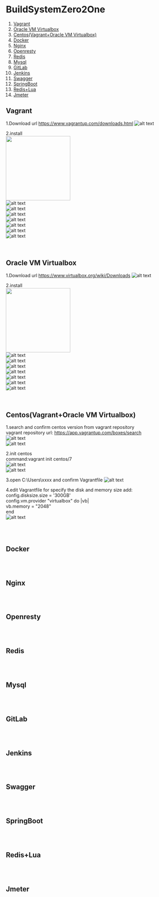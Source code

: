 # BuildSystemZero2One
1. [Vagrant](#vagrant)
2. [Oracle VM Virtualbox](#virtualbox)
3. [Centos(Vagrant+Oracle VM Virtualbox)](#centos)
4. [Docker](#docker)
5. [Nginx](#nginx)
6. [Openresty](#openresty)
7. [Redis](#redis)
8. [Mysql](#mysql)
9. [GitLab](#gitLab)
10. [Jenkins](#jenkins)
11. [Swagger](#swagger)
12. [SpringBoot](#springBoot)
13. [Redis+Lua](#redisLua)
14. [Jmeter](#jmeter)

<a id="vagrant"></a>
## Vagrant
1.Download url
https://www.vagrantup.com/downloads.html
![alt text](images/Vagrant/Vagrant1.PNG)

2.install</br>
<img src="images/Vagrant/Vagrant2.png" width="200"></br>
![alt text](images/Vagrant/Vagrant3.PNG)</br>
![alt text](images/Vagrant/Vagrant4.png)</br>
![alt text](images/Vagrant/Vagrant5.png)</br>
![alt text](images/Vagrant/Vagrant6.png)</br>
![alt text](images/Vagrant/Vagrant7.png)</br>
![alt text](images/Vagrant/Vagrant8.png)</br>
![alt text](images/Vagrant/Vagrant9.png)</br>
</br>
</br>
<a id="virtualbox"></a>
## Oracle VM Virtualbox
1.Download url
https://www.virtualbox.org/wiki/Downloads
![alt text](/images/Virtualbox/Virtualbox1.PNG?raw=true)

2.install</br>
<img src="images/Virtualbox/Virtualbox2.png" width="200"></br>
![alt text](images/Virtualbox/Virtualbox3.png)</br>
![alt text](images/Virtualbox/Virtualbox4.png)</br>
![alt text](images/Virtualbox/Virtualbox5.png)</br>
![alt text](images/Virtualbox/Virtualbox6.png)</br>
![alt text](images/Virtualbox/Virtualbox7.png)</br>
![alt text](images/Virtualbox/Virtualbox8.png)</br>
![alt text](images/Virtualbox/Virtualbox9.png)</br>
</br>
</br>

<a id="centos"></a>
## Centos(Vagrant+Oracle VM Virtualbox)
1.search and confirm centos version from vagrant repository</br>
vagrant repository url: https://app.vagrantup.com/boxes/search</br>
![alt text](images/Centos/centos1.png)</br>
![alt text](images/Centos/centos2.png)</br>

2.init centos </br>
command:vagrant init centos/7</br>
![alt text](images/Centos/centos3.png)</br>
![alt text](images/Centos/centos4.png)</br>

3.open C:\Users\xxxx and confirm Vagrantfile
![alt text](images/Centos/centos5.png)</br>

4.edit Vagrantfile for specify the disk and memory size
add:</br>
  config.disksize.size = '300GB' </br>
  config.vm.provider "virtualbox" do |vb| </br>
     vb.memory = "2048"                   </br>
  end </br>
![alt text](images/Centos/centos6.png)</br>

</br>
</br>

<a id="docker"></a>
## Docker
</br>
</br>

<a id="nginx"></a>
## Nginx
</br>
</br>

<a id="openresty"></a>
## Openresty
</br>
</br>
<a id="redis"></a>

## Redis
</br>
</br>
<a id="mysql"></a>

## Mysql
</br>
</br>

<a id="gitLab"></a>
## GitLab
</br>
</br>

<a id="jenkins"></a>
## Jenkins
</br>
</br>

<a id="swagger"></a>
## Swagger
</br>
</br>
<a id="springBoot"></a>

## SpringBoot
</br>
</br>

<a id="redisLua"></a>
## Redis+Lua
</br>
</br>

<a id="jmeter"></a>
## Jmeter
</br>
</br>
